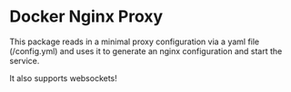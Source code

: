 # Docker Nginx Proxy

This package reads in a minimal proxy configuration via a yaml file (/config.yml) and uses it to generate an nginx configuration and start the service.

It also supports websockets!
